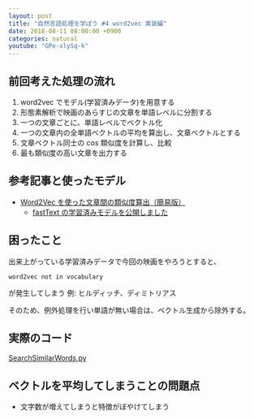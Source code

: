```yaml
---
layout: post
title: "自然言語処理を学ぼう #4 word2vec 実装編"
date: 2018-08-11 08:00:00 +0900
categories: natural
youtube: "GPe-xlySq-k"
---
```


## 前回考えた処理の流れ

1. word2vec でモデル(学習済みデータ)を用意する
2. 形態素解析で映画のあらすじの文章を単語レベルに分割する
3. 一つの文章ごとに、単語レベルでベクトル化
4. 一つの文章内の全単語ベクトルの平均を算出し、文章ベクトルとする
5. 文章ベクトル同士の cos 類似度を計算し、比較
6. 最も類似度の高い文章を出力する

## 参考記事と使ったモデル

- [Word2Vec を使った文章間の類似度算出（簡易版）](https://qiita.com/yoppe/items/512c7c072d08c64afa7e)
  - [fastText の学習済みモデルを公開しました](https://qiita.com/Hironsan/items/513b9f93752ecee9e670)

## 困ったこと

出来上がっている学習済みデータで今回の映画をやろうとすると、

```
word2vec not in vocabulary
```

が発生してしまう
例: ヒルディッチ、ディミトリアス

そのため、例外処理を行い単語が無い場合は、ベクトル生成から除外する。

## 実際のコード

[SearchSimilarWords\.py](https://gist.github.com/regonn/c0cad39061fd3673d190d982afe3cc70)

## ベクトルを平均してしまうことの問題点

- 文字数が増えてしまうと特徴がぼやけてしまう
